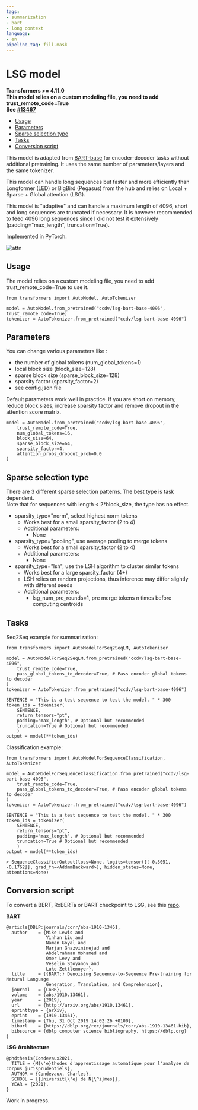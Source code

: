 ```yaml
---
tags:
- summarization
- bart
- long context
language:
- en
pipeline_tag: fill-mask
---
```


# LSG model 
**Transformers >= 4.11.0**\
**This model relies on a custom modeling file, you need to add trust_remote_code=True**\
**See [\#13467](https://github.com/huggingface/transformers/pull/13467)**

* [Usage](#usage)
* [Parameters](#parameters)
* [Sparse selection type](#sparse-selection-type)
* [Tasks](#tasks)
* [Conversion script](#conversion-script)

This model is adapted from [BART-base](https://huggingface.co/facebook/bart-base) for encoder-decoder tasks without additional pretraining. It uses the same number of parameters/layers and the same tokenizer.


This model can handle long sequences but faster and more efficiently than Longformer (LED) or BigBird (Pegasus) from the hub and relies on Local + Sparse + Global attention (LSG).


This model is "adaptive" and can handle a maximum length of 4096, short and long sequences are truncated if necessary. It is however recommended to feed 4096 long sequences since I did not test it extensively (padding="max_length", truncation=True). 

Implemented in PyTorch.

![attn](attn.png)

## Usage
The model relies on a custom modeling file, you need to add trust_remote_code=True to use it.

```python: 
from transformers import AutoModel, AutoTokenizer

model = AutoModel.from_pretrained("ccdv/lsg-bart-base-4096", trust_remote_code=True)
tokenizer = AutoTokenizer.from_pretrained("ccdv/lsg-bart-base-4096")
``` 

## Parameters
You can change various parameters like : 
* the number of global tokens (num_global_tokens=1)
* local block size (block_size=128)
* sparse block size (sparse_block_size=128)
* sparsity factor (sparsity_factor=2)
* see config.json file

Default parameters work well in practice. If you are short on memory, reduce block sizes, increase sparsity factor and remove dropout in the attention score matrix.

```python:
model = AutoModel.from_pretrained("ccdv/lsg-bart-base-4096", 
    trust_remote_code=True, 
    num_global_tokens=16,
    block_size=64,
    sparse_block_size=64,
    sparsity_factor=4,
    attention_probs_dropout_prob=0.0
)
``` 

## Sparse selection type

There are 3 different sparse selection patterns. The best type is task dependent. \
Note that for sequences with length < 2*block_size, the type has no effect.

* sparsity_type="norm", select highest norm tokens
    * Works best for a small sparsity_factor (2 to 4)
    * Additional parameters:
        * None
* sparsity_type="pooling", use average pooling to merge tokens
    * Works best for a small sparsity_factor (2 to 4)
    * Additional parameters:
        * None
* sparsity_type="lsh", use the LSH algorithm to cluster similar tokens
    * Works best for a large sparsity_factor (4+)
    * LSH relies on random projections, thus inference may differ slightly with different seeds
    * Additional parameters:
        * lsg_num_pre_rounds=1, pre merge tokens n times before computing centroids

## Tasks
Seq2Seq example for summarization:
```python:
from transformers import AutoModelForSeq2SeqLM, AutoTokenizer

model = AutoModelForSeq2SeqLM.from_pretrained("ccdv/lsg-bart-base-4096", 
    trust_remote_code=True, 
    pass_global_tokens_to_decoder=True, # Pass encoder global tokens to decoder
)
tokenizer = AutoTokenizer.from_pretrained("ccdv/lsg-bart-base-4096")

SENTENCE = "This is a test sequence to test the model. " * 300
token_ids = tokenizer(
    SENTENCE, 
    return_tensors="pt", 
    padding="max_length", # Optional but recommended
    truncation=True # Optional but recommended
    )
output = model(**token_ids)
```


Classification example:
```python:
from transformers import AutoModelForSequenceClassification, AutoTokenizer

model = AutoModelForSequenceClassification.from_pretrained("ccdv/lsg-bart-base-4096", 
    trust_remote_code=True, 
    pass_global_tokens_to_decoder=True, # Pass encoder global tokens to decoder
)
tokenizer = AutoTokenizer.from_pretrained("ccdv/lsg-bart-base-4096")

SENTENCE = "This is a test sequence to test the model. " * 300
token_ids = tokenizer(
    SENTENCE, 
    return_tensors="pt", 
    padding="max_length", # Optional but recommended
    truncation=True # Optional but recommended
    )
output = model(**token_ids)

> SequenceClassifierOutput(loss=None, logits=tensor([[-0.3051, -0.1762]], grad_fn=<AddmmBackward>), hidden_states=None, attentions=None)
```


## Conversion script

To convert a BERT, RoBERTa or BART checkpoint to LSG, see this [repo](https://github.com/ccdv-ai/convert_checkpoint_to_lsg).


**BART**
```
@article{DBLP:journals/corr/abs-1910-13461,
  author    = {Mike Lewis and
               Yinhan Liu and
               Naman Goyal and
               Marjan Ghazvininejad and
               Abdelrahman Mohamed and
               Omer Levy and
               Veselin Stoyanov and
               Luke Zettlemoyer},
  title     = {{BART:} Denoising Sequence-to-Sequence Pre-training for Natural Language
               Generation, Translation, and Comprehension},
  journal   = {CoRR},
  volume    = {abs/1910.13461},
  year      = {2019},
  url       = {http://arxiv.org/abs/1910.13461},
  eprinttype = {arXiv},
  eprint    = {1910.13461},
  timestamp = {Thu, 31 Oct 2019 14:02:26 +0100},
  biburl    = {https://dblp.org/rec/journals/corr/abs-1910-13461.bib},
  bibsource = {dblp computer science bibliography, https://dblp.org}
}
```

**LSG Architecture**
```
@phdthesis{Condevaux2021,
  TITLE = {M{\'e}thodes d'apprentissage automatique pour l'analyse de corpus jurisprudentiels},
  AUTHOR = {Condevaux, Charles},
  SCHOOL = {{Universit{\'e} de N{\^i}mes}},
  YEAR = {2021},
}
```

Work in progress.